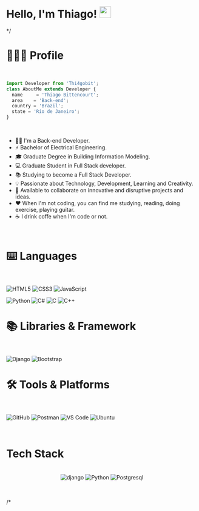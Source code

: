 
# Hello, I'm Thiago! <img src="https://media.giphy.com/media/hvRJCLFzcasrR4ia7z/giphy.gif" width="30"> 
*/
# 👨🏼‍💻 Profile

<br>

```js
import Developer from 'Thi4gobit';
class AboutMe extends Developer {
  name     = 'Thiago Bittencourt';
  area    = 'Back-end';
  country = 'Brazil';
  state = 'Rio de Janeiro';
}
```

<br>

- 👦🏼 I'm a Back-end Developer.
- ⚡ Bachelor of Electrical Engineering.
- 🎓 Graduate Degree in Building Information Modeling.
- 💻 Graduate Student in Full Stack developer.
- 📚 Studying to become a Full Stack Developer.
- 💡 Passionate about Technology, Development, Learning and Creativity.
- 🤝 Available to collaborate on innovative and disruptive projects and ideas.
- ❤️ When I'm not coding, you can find me studying, reading, doing exercise, playing guitar.
- ☕ I drink coffe when I'm code or not.

<br>


# ⌨️ Languages

<br>

![HTML5](https://img.shields.io/badge/HTML5-E34F26?style=for-the-badge&logo=html5&logoColor=white)
![CSS3](https://img.shields.io/badge/CSS3-1572B6?style=for-the-badge&logo=css3&logoColor=white)
![JavaScript](https://img.shields.io/badge/JavaScript-323330?style=for-the-badge&logo=javascript&logoColor=F7DF1E)

![Python](https://img.shields.io/badge/.NET-5C2D91?style=for-the-badge&logo=.net&logoColor=white)
![C#](https://img.shields.io/badge/c%23-%23239120.svg?style=for-the-badge&logo=c-sharp&logoColor=white)
![C](https://img.shields.io/badge/C-00599C?style=for-the-badge&logo=c&logoColor=white)
![C++](https://img.shields.io/badge/C%2B%2B-00599C?style=for-the-badge&logo=c%2B%2B&logoColor=white)


# 📚 Libraries & Framework

<br>

![Django](https://img.shields.io/badge/django-%23DD0031.svg?style=for-the-badge&logo=django&logoColor=white)
![Bootstrap](https://img.shields.io/badge/Bootstrap-563D7C?style=for-the-badge&logo=bootstrap&logoColor=white)


# 🛠️ Tools & Platforms

<br>

![GitHub](https://img.shields.io/badge/GitHub_Pages-100000?style=for-the-badge&logo=github&logoColor=white)
![Postman](https://img.shields.io/badge/Postman-FF6C37?style=for-the-badge&logo=Postman&logoColor=white)
![VS Code](https://img.shields.io/badge/Visual_Studio_Code-0078D4?style=for-the-badge&logo=visual%20studio%20code&logoColor=white)
![Ubuntu](https://img.shields.io/badge/Ubuntu-E95420?style=for-the-badge&logo=ubuntu&logoColor=white)


  
<br>





# Tech Stack
<div align="center"><br>

  

  <img align="center" alt="django" src="https://img.shields.io/badge/django-323330?style=for-the-badge&logo=django&logoColor=#092E20">
  <img align="center" alt="Python" src="https://img.shields.io/badge/python-323330?style=for-the-badge&logo=python&logoColor=3776AB">

  

  <img align="center" alt="Postgresql" src="https://img.shields.io/badge/PostgreSQL-316192?style=for-the-badge&logo=postgresql&logoColor=white">

 </div>
 
 <br/>
 <br>
 

/*
